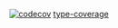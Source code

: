 [![codecov](https://codecov.io/gh/sniccowp/sniccowp/branch/master/graph/badge.svg?token=4W8R6FZ948)](https://codecov.io/gh/sniccowp/sniccowp)
[type-coverage](https://shepherd.dev/github/calvinalkan/sniccowp/coverage.svg)